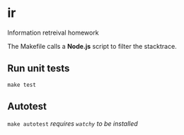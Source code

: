 # ir

Information retreival homework

The Makefile calls a **Node.js** script to filter the stacktrace.

## Run unit tests

`make test`

## Autotest

`make autotest` _requires `watchy` to be installed_
